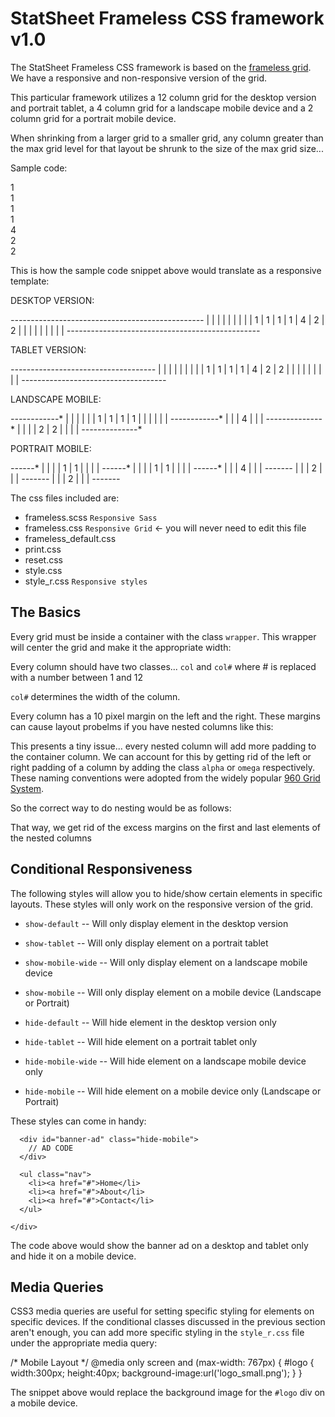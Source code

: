 StatSheet Frameless CSS framework v1.0
======================================

The StatSheet Frameless CSS framework is based on the [frameless grid](https://github.com/jonikorpi/Frameless/blob/master/frameless.scss). We have a responsive and non-responsive version of the grid.

This particular framework utilizes a 12 column grid for the desktop version and portrait tablet, a 4 column grid for a landscape mobile device and a 2 column grid for a portrait mobile device.

When shrinking from a larger grid to a smaller grid, any column greater than the max grid level for that layout be shrunk to the size of the max grid size...

Sample code:

  <div class="wrapper">
    <div class="col col1">1</div>
    <div class="col col1">1</div>
    <div class="col col1">1</div>
    <div class="col col1">1</div>
    <div class="col col4">4</div>
    <div class="col col2">2</div>
    <div class="col col2">2</div>
  </div>
  
This is how the sample code snippet above would translate as a responsive template:

  DESKTOP VERSION:
  
  *----*----*----*----*----------------*--------*--------*
  |    |    |    |    |                |        |        |
  | 1  | 1  | 1  | 1  |        4       |    2   |    2   |
  |    |    |    |    |                |        |        |
  *----*----*----*----*----------------*--------*--------*
  
  
  TABLET VERSION:
  
  *---*---*---*---*------------*------*------*
  |   |   |   |   |            |      |      |
  | 1 | 1 | 1 | 1 |     4      |  2   |   2  |
  |   |   |   |   |            |      |      |
  *---*---*---*---*------------*------*------*
  
  
  LANDSCAPE MOBILE:
  
  *---*---*---*---*
  |   |   |   |   |
  | 1 | 1 | 1 | 1 |
  |   |   |   |   |
  *---*---*---*---*
  |               |
  |       4       |
  |               |
  *-------*-------*
  |       |       |
  |   2   |   2   |
  |       |       |
  *-------*-------*
  
  
  PORTRAIT MOBILE:
  
  *---*---*
  |   |   |
  | 1 | 1 |
  |   |   |
  *---*---*
  |   |   |
  | 1 | 1 |
  |   |   |
  *---*---*
  |       |
  |   4   |
  |       |
  *-------*
  |       |
  |   2   |
  |       |
  *-------*
  |       |
  |   2   |
  |       |
  *-------*


The css files included are:

* frameless.scss `Responsive Sass`
* frameless.css `Responsive Grid` <- you will never need to edit this file
* frameless_default.css
* print.css
* reset.css
* style.css
* style_r.css `Responsive styles`


The Basics
-----
Every grid must be inside a container with the class `wrapper`. This wrapper will center the grid and make it the appropriate width:

Every column should have two classes... `col` and `col#` where # is replaced with a number between 1 and 12

`col#` determines the width of the column.

Every column has a 10 pixel margin on the left and the right.  These margins can cause layout probelms if you have nested columns like this:

  <div class="wrapper">
    <div class="col col12">
      <div class="col col6"> </div>
      <div class="col col3"> </div>
      <div class="col col3"> </div>
    </div>
  </div>

This presents a tiny issue... every nested column will add more padding to the container column.  We can account for this by getting rid of the left or right padding of a column by adding the class `alpha` or `omega` respectively. These naming conventions were adopted from the widely popular [960 Grid System](http://www.960.gs).

So the correct way to do nesting would be as follows:

  <div class="wrapper">
    <div class="col col12">
      <div class="col col6 alpha"> </div>
      <div class="col col3"> </div>
      <div class="col col3 omega"> </div>
    </div>
  </div>

That way, we get rid of the excess margins on the first and last elements of the nested columns

Conditional Responsiveness
----
The following styles will allow you to hide/show certain elements in specific layouts. These styles will only work on the responsive version of the grid.

* `show-default` -- Will only display element in the desktop version
* `show-tablet` -- Will only display element on a portrait tablet
* `show-mobile-wide` -- Will only display element on a landscape mobile device
* `show-mobile` -- Will only display element on a mobile device (Landscape or Portrait)

* `hide-default` -- Will hide element in the desktop version only
* `hide-tablet` -- Will hide element on a portrait tablet only
* `hide-mobile-wide` -- Will hide element on a landscape mobile device only
* `hide-mobile` -- Will hide element on a mobile device only (Landscape or Portrait)

These styles can come in handy:

  <div class="wrapper">
    <div class="col col12">

      <div id="banner-ad" class="hide-mobile">
        // AD CODE
      </div>

      <ul class="nav">
        <li><a href="#">Home</li>
        <li><a href="#">About</li>
        <li><a href="#">Contact</li>
      </ul>

    </div>
  </div>

The code above would show the banner ad on a desktop and tablet only and hide it on a mobile device.

Media Queries
-----
CSS3 media queries are useful for setting specific styling for elements on specific devices.  If the conditional classes discussed in the previous section aren't enough, you can add more specific styling in the `style_r.css` file under the appropriate media query:

  /* Mobile Layout */
  @media only screen and (max-width: 767px) {
    #logo {
      width:300px;
      height:40px;
      background-image:url('logo_small.png');
    }
  }

The snippet above would replace the background image for the `#logo` div on a mobile device.
